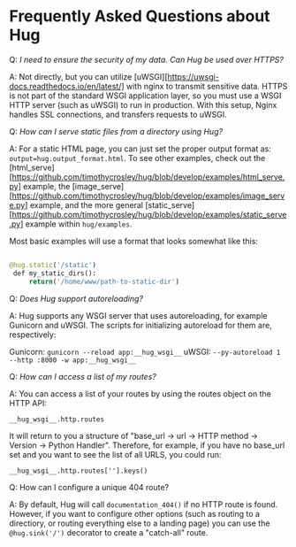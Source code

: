 






# Frequently Asked Questions about Hug

Q: *I need to ensure the security of my data. Can Hug be used over HTTPS?*

A: Not directly, but you can utilize [uWSGI][https://uwsgi-docs.readthedocs.io/en/latest/] with nginx to transmit sensitive data. HTTPS is not part of the standard WSGI application layer, so you must use a WSGI HTTP server (such as uWSGI) to run in production. With this setup, Nginx handles SSL connections, and transfers requests to uWSGI.

Q:  *How can I serve static files from a directory using Hug?*

A: For a static HTML page, you can just set the proper output format as: `output=hug.output_format.html`. To see other examples, check out the [html_serve][https://github.com/timothycrosley/hug/blob/develop/examples/html_serve.py] example, the [image_serve][https://github.com/timothycrosley/hug/blob/develop/examples/image_serve.py] example, and the more general [static_serve][https://github.com/timothycrosley/hug/blob/develop/examples/static_serve.py] example within `hug/examples`.

Most basic examples will use a format that looks somewhat like this: 

```Python

@hug.static('/static')
￼def my_static_dirs():
￼    return('/home/www/path-to-static-dir')
```

Q: *Does Hug support autoreloading?*

A: Hug supports any WSGI server that uses autoreloading, for example Gunicorn and uWSGI. The scripts for initializing autoreload for them are, respectively:

Gunicorn: `gunicorn --reload app:__hug_wsgi__`
uWSGI: `--py-autoreload 1 --http :8000 -w app:__hug_wsgi__`

Q: *How can I access a list of my routes?*

A: You can access a list of your routes by using the routes object on the HTTP API:

`__hug_wsgi__.http.routes`

It will return to you a structure of "base_url -> url -> HTTP method -> Version -> Python Handler". Therefore, for example, if you have no base_url set and you want to see the list of all URLS, you could run: 

`__hug_wsgi__.http.routes[''].keys()`

Q: How can I configure a unique 404 route? 

A: By default, Hug will call `documentation_404()` if no HTTP route is found. However, if you want to configure other options (such as routing to a directiory, or routing everything else to a landing page) you can use the `@hug.sink('/')` decorator to create a "catch-all" route.














